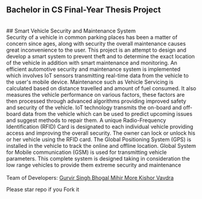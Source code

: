 ## Bachelor in CS Final-Year Thesis Project
<br>
## Smart Vehicle Security and Maintenance System
<br>
Security of a vehicle in common parking places has been a matter of concern since ages, along with security the overall maintenance causes great inconvenience to the user. This project is an attempt to design and develop a smart system to prevent theft and to determine the exact location of the vehicle in addition with smart maintenance and monitoring. An efficient automotive security and maintenance system is implemented which involves IoT sensors transmitting real-time data from the vehicle to the user's mobile device. Maintenance such as Vehicle Servicing is calculated based on distance travelled and amount of fuel consumed. It also measures the vehicle performance on various factors, these factors are then processed through advanced algorithms providing improved safety and security of the vehicle. IoT technology transmits the on-board and off-board data from the vehicle which can be used to predict upcoming issues and suggest methods to repair them. A unique Radio-Frequency Identification (RFID) Card is designated to each individual vehicle providing access and improving the overall security. The owner can lock or unlock his or her vehicle using the RFID card. The Global Positioning System (GPS) is installed in the vehicle to track the online and offline location. Global System for Mobile communication (GSM) is used for transmitting vehicle parameters. This complete system is designed taking in consideration the low range vehicles to provide them extreme security and maintenance

<br>
<br>
Team of Developers:
<a href="https://github.com/GurvirSingh"> Gurvir Singh Bhogal </a>
<a href="https://github.com/MihirMore"> Mihir More </a>
<a href="https://github.com/kvavdara"> Kishor Vavdra </a>

Please star repo if you Fork it

